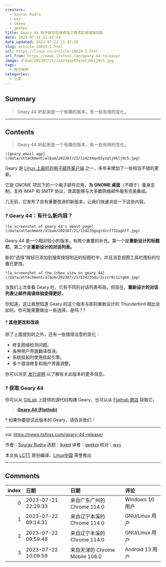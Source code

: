 ```yaml
---
creators:
  - Sourav Rudra
  - wxy
  - lkxed
  - geekpi
title: Geary 44 电子邮件应用添加了两项实用增强功能
date: 2023-07-21 11:42:34
date_updated: 2023-07-21 11:42:34
slug: article-16019-1.html
url: https://linux.cn/article-16019-1.html
url_from: https://news.itsfoss.com/geary-44-release/
image: album/202307/21/114234qv03yzqlj0klj0c5.jpg
tags:
  - 电子邮件
categories:
  - 分享
---
```


## Summary

> Geary 44 听起来是一个有趣的版本，有一些有用的变化。

***

<!-- more -->

## Contents

> 
> Geary 44 听起来是一个有趣的版本，有一些有用的变化。
> 
> 
> 

`![geary email app](/data/attachment/album/202307/21/114234qv03yzqlj0klj0c5.jpg)`

Geary 是 [Linux 上最好的电子邮件客户端](https://itsfoss.com:443/best-email-clients-linux/) 之一，多年来增加了一些相当不错的更新。

它是 GNOME 项目下的一个电子邮件应用，**为 GNOME 桌面**（不限于）量身定制，支持 IMAP 和 SMTP 协议，使其能够与大多数网络邮件服务完美集成。

几天前，它发布了具有重要改进的新版本。让我们快速浏览一下这些内容。

### ? Geary 44：有什么新内容？

`![a screenshot of geary 44's about page](/data/attachment/album/202307/21/114235gogtdzcf732aghff.jpg)`

Geary 44 是一个相对较小的版本，有两个重要的补充。第一个是**重新设计的标题栏**，第二个是**重新设计的对话列表。**

新的“选择”按钮已添加到搜索按钮附近的标题栏中，并且消息视图工具栏图标的位置已更改。

`![a screenshot of the inbox view on geary 44](/data/attachment/album/202307/21/114235dir2czcr0c1itgmm.jpg)`

当我们上次查看 Geary 时，它有不同的对话列表布局。但现在，**重新设计的对话列表让邮件阅读体验变得更好**。

你知道，这让我想知道 Geary 的这个版本与即将重新设计的 Thunderbird 相比会如何。你可能需要做出一些选择，是吗？?

#### ?️ 其他更改和改进

除了上面提到的之外，还有一些值得注意的变化：

* 修复网络检测问题。
* 各种用户界面翻译改进。
* 系统挂起时使用挂起引擎。
* 多个错误修复和用户界面调整。

你可以浏览 [发行说明](https://gitlab.gnome.org:443/GNOME/geary/-/tags/44.0) 以了解有关此版本的更多信息。

### ? 获取 Geary 44

你可以从 [GitLab](https://gitlab.gnome.org:443/GNOME/geary) 上提供的源代码构建 Geary，也可以从 [Flathub 商店](https://flathub.org:443/apps/org.gnome.Geary) 获取它。

> 
> **[Geary 44 (Flathub)](https://flathub.org:443/apps/org.gnome.Geary)**
> 
> 
> 

? 如果你要尝试此版本的 Geary，请告诉我们！

---

via: <https://news.itsfoss.com/geary-44-release/>

作者：[Sourav Rudra](https://news.itsfoss.com/author/sourav/) 选题：[lkxed](https://github.com/lkxed/) 译者：[geekpi](https://github.com/geekpi) 校对：[wxy](https://github.com/wxy)

本文由 [LCTT](https://github.com/LCTT/TranslateProject) 原创编译，[Linux中国](https://linux.cn/) 荣誉推出

***

## Comments

|   index | 日期                | 日期                                           | 评论                                                                                                                                                                                                                                                                                                                    |
|--------:|:--------------------|:-----------------------------------------------|:------------------------------------------------------------------------------------------------------------------------------------------------------------------------------------------------------------------------------------------------------------------------------------------------------------------------|
|       0 | 2023-07-21 22:29:33 | 来自广东广州的 Chrome 114.0|Windows 10 用户    | 几年钱使用elementary os 的时候还不支持126,163,qq等国内邮箱，最近不知道是否支持？有在用的小伙伴告知一下，觉得它的软件界面很舒服，比thundbird要好些。                                                                                                                                                                     |
|       1 | 2023-07-22 09:14:31 | 来自辽宁本溪的 Chrome 114.0|GNU/Linux 用户     | 我用的是 Ubuntu 22.04 软件源中的 Geany 40：不支持像国产手机 ROM 自带的电子邮件客户端那样直接登陆，但支持手动输入 IMAP/POP3/SMTP 服务器地址登陆。我试了一下 QQ 邮箱和 163 邮箱，其中 163 邮箱账户无法登陆，QQ 邮箱能正常接收邮件，但邮件显示有问题，经常是邮件末尾显示出一大串代码或者是乱码，且一些邮件格式显示不正确。 |
|       2 | 2023-07-22 09:59:48 | 来自辽宁本溪的 Chrome 114.0|GNU/Linux 用户     | 刚刚又从 Flatpak 安装了 Geary 44，没有邮件乱码问题了，但还是有好多邮件加载不出来，且 163 邮箱中邮件的接收还是有问题。另外更正一下上一条中的笔误：不是 &quot;Geany 40&quot;，而是 &quot;Geary 40&quot;。                                                                                                                 |
|       3 | 2023-07-22 10:09:59 | 来自天津的 Chrome Mobile 108.0|Android 13 用户 | 可能外国人更喜欢用Gmail outlook Hotmail 什么的。也许他们就没听说过163邮箱。                                                                                                                                                                                                                                             |
